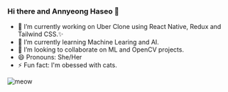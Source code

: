 ### Hi there and Annyeong Haseo 👋

- 🔭 I’m currently working on Uber Clone using React Native, Redux and Tailwind CSS.✨
- 🌱 I’m currently learning Machine Learing and AI.
- 👯 I’m looking to collaborate on ML and OpenCV projects.
- 😄 Pronouns: She/Her
- ⚡ Fun fact: I'm obessed with cats.

![meow](https://raw.githubusercontent.com/zenzensen/Cool-Readme-ideas/master/data/octocat/daftpunktocat-guy.gif)

